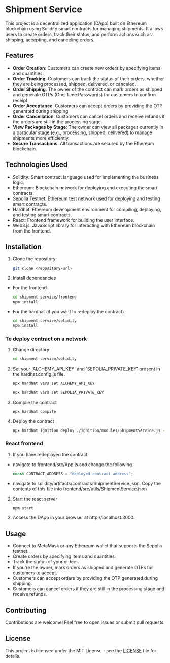 # Shipment Service

This project is a decentralized application (DApp) built on Ethereum blockchain using Solidity smart contracts for managing shipments. It allows users to create orders, track their status, and perform actions such as shipping, accepting, and canceling orders.

## Features

- **Order Creation**: Customers can create new orders by specifying items and quantities.
- **Order Tracking**: Customers can track the status of their orders, whether they are being processed, shipped, delivered, or canceled.
- **Order Shipping**: The owner of the contract can mark orders as shipped and generate OTPs (One-Time Passwords) for customers to confirm receipt.
- **Order Acceptance**: Customers can accept orders by providing the OTP generated during shipping.
- **Order Cancellation**: Customers can cancel orders and receive refunds if the orders are still in the processing stage.
- **View Packages by Stage**: The owner can view all packages currently in a particular stage (e.g., processing, shipped, delivered) to manage shipments more efficiently.
- **Secure Transactions**: All transactions are secured by the Ethereum blockchain.

## Technologies Used

- Solidity: Smart contract language used for implementing the business logic.
- Ethereum: Blockchain network for deploying and executing the smart contracts.
- Sepolia Testnet: Ethereum test network used for deploying and testing smart contracts.
- Hardhat: Ethereum development environment for compiling, deploying, and testing smart contracts.
- React: Frontend framework for building the user interface.
- Web3.js: JavaScript library for interacting with Ethereum blockchain from the frontend.

## Installation

1. Clone the repository:
   
   ```bash
   git clone <repository-url>
   ```

2. Install dependancies 
- For the frontend
    ``` bash
    cd shipment-service/frontend
    npm install
    ```
- For the hardhat (if you want to redeploy the contract)
    ``` bash
    cd shipment-service/solidity
    npm install
    ```

### To deploy contract on a network

1. Change directory
    ``` bash
    cd shipment-service/solidity
    ```

2. Set your 'ALCHEMY_API_KEY' and 'SEPOLIA_PRIVATE_KEY' present in the hardhat.config.js file.
     ``` bash
    npx hardhat vars set ALCHEMY_API_KEY
    ```
    ``` bash
    npx hardhat vars set SEPOLIA_PRIVATE_KEY
    ```

3. Compile the contract
    ```bash
    npx hardhat compile
    ```

4. Deploy the contract 
    ```bash
    npx hardhat ignition deploy ./ignition/modules/ShipmentService.js --network sepolia
    ```

### React frontend

1. If you have redeployed the contract
- navigate to frontend/src/App.js and change the following
    ```javascript
    const CONTRACT_ADDRESS = "deployed-contract-address";
    ```
- navigate to solidity/artifacts/contracts/ShipmentService.json. Copy the contents of this file into frontend/src/utils/ShipmentService.json

2. Start the react server
    ```bash
    npm start
    ```

3. Access the DApp in your browser at http://localhost:3000.


## Usage

- Connect to MetaMask or any Ethereum wallet that supports the Sepolia testnet.
- Create orders by specifying items and quantities.
- Track the status of your orders.
- If you're the owner, mark orders as shipped and generate OTPs for customers to accept.
- Customers can accept orders by providing the OTP generated during shipping.
- Customers can cancel orders if they are still in the processing stage and receive refunds.

## Contributing

Contributions are welcome! Feel free to open issues or submit pull requests.

## License

This project is licensed under the MIT License - see the [LICENSE](LICENSE) file for details.